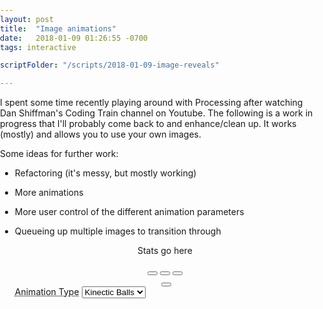 ```yaml
---
layout: post
title:  "Image animations"
date:   2018-01-09 01:26:55 -0700
tags: interactive

scriptFolder: "/scripts/2018-01-09-image-reveals"

---
```


<link rel="stylesheet" href="/libraries/bootstrap-3.3.7-dist/css/bootstrap-3.3.7.min.css">
<link rel="stylesheet" href="/libraries/bootstrap-3.3.7-dist/css/bootstrap-theme-3.3.7.min.css">
<link rel="stylesheet" href="/libraries/jquery-ui-1.10.4.custom/development-bundle/themes/base/jquery-ui.css">

<script src="/libraries/p5/p5.min.js"></script>
<script src="/libraries/p5/addons/p5.dom.min.js"></script>
<script src="/libraries/p5/addons/p5.sound.min.js"></script> <!--TODO necessary?-->


<!-- Network pulls
<script src="https://cdnjs.cloudflare.com/ajax/libs/p5.js/0.5.14/p5.js"></script>
<script src="https://cdnjs.cloudflare.com/ajax/libs/p5.js/0.5.14/p5.min.js"></script>
<script src="https://cdnjs.cloudflare.com/ajax/libs/p5.js/0.5.14/addons/p5.dom.min.js"></script>
<script src="https://cdnjs.cloudflare.com/ajax/libs/p5.js/0.5.14/addons/p5.sound.min.js"></script>
-->
<script src="/libraries/jquery-3.2.1.js"></script>
<!--<script src="/libraries/jquery-1.10.2.js"></script> TODO: If not needed as req for jquery UI dump -->
<script src="/libraries/jquery-ui-1.10.4.custom/js/jquery-ui-1.10.4.custom.min.js"></script>

<script src="/libraries/bootstrap-3.3.7-dist/js/bootstrap-3.3.7.min.js"></script>
<script src="{{ page.scriptFolder }}/imageUtils.js"></script>
<script src="{{ page.scriptFolder }}/ball.js"></script>
<script src="{{ page.scriptFolder }}/pointAnimation.js"></script>
<script src="{{ page.scriptFolder }}/main.js"></script>

<style>
    body {
      padding: 0;
      margin: 0;
    }

    #userProvidedImage {
      visibility: hidden;
      width: 0;
      height: 0;
      z-index: -1;
    }

    .centeredSubContent {
      text-align: center;
    }

    #defaultCanvas0 {
      border: 1px solid #ede5e5;
    }
    abbr[title]{
      /* Bootstrap issue. Probably have too many conflicting libraries. We get an ugly 2x underline. Overiding */
      border-bottom: none;
    }
	label{
	  display: inline;
	}
	.todo{
	  display: none;
	}
	
</style>

I spent some time recently playing around with Processing after watching Dan Shiffman's Coding Train channel on Youtube. The following is a work in 
progress that I'll probably come back to and enhance/clean up. It works (mostly) and allows you to use your own images. 

Some ideas for further work:
* Refactoring (it's messy, but mostly working)
* More animations
* More user control of the different animation parameters
* Queueing up multiple images to transition through




  <div class="container">
    <div class="row centeredSubContent" id="statOutput">
      <p>Stats go here</p>
    </div>

    <div class='row centeredSubContent' id="canvasDiv">
    </div>

    <div class="row centeredSubContent">
      <button type="button" class="btn btn-default" onclick="pause()" aria-label="Pause">
      <span class="glyphicon glyphicon-pause" aria-hidden="true"></span>
    </button>
      <button type="button" class="btn btn-default" onclick="play()" aria-label="Left Align">
      <span class="glyphicon glyphicon-play" aria-hidden="true"></span>
    </button>
      <button type="button" class="btn btn-default" onclick="clearScreen()" aria-label="Clear Screen">
      <span class="glyphicon glyphicon-trash" aria-hidden="true"></span>
    </button>
    </div>
    <!--TODO: Carousel of images to work thru -->
    <div id="imageCarousel" class="row">
	<!--
      <img src="DogPants.png" width="100" height="100" alt="">
      <img src="DogPants.png" width="100" height="100" alt="">
	  -->
    </div>

    <div class="row centeredSubContent">
      <input multiple type="file" onchange='changeImage()' id="userProvidedImage"/>
      <label for="userProvidedImage">
          <button type="button" class="btn btn-default" onclick="$(this).parent().click();" aria-label="Clear Screen">
            <span class="glyphicon glyphicon-folder-open" aria-hidden="true"></span>
          </button>
        </label>
    </div>
    <div class="row">
      <abbr title="What kind of reveal should we use?">Animation Type</abbr>
      <!-- <label for="revealTechnique">Animation Type</label> -->
      <select id="revealTechnique" name="revealTechnique" onchange="propertyUpdate(event)">
      <option value="balls" selected>Kinectic Balls</option>
      <option value="points">Points</option>
    </select>
    </div>
    <br>
	<div id="specificConfigs" class='todo'>
		<div class='row' id="ballSpecificConfigs">
		  <div class="container">
			<div class="row">
			  <abbr class='col-xs-3' title="A smaller number will lead to a more accurate image. Higher numbers -> Grainier">Minimum Ball Size</abbr>
			  <div class='col-xs-8' id="minBallSizeSlider"></div>
			  <p class='col-xs-1' id="minBallSizeDisplay"></p>
			</div>
			<div class="row">
			  <abbr class='col-xs-3' title="How many steps should be taken prior to a split(on average)">Split %</abbr>
			  <div class='col-xs-8' id="splitChanceSlider"></div>
			  <p class='col-xs-1' id="splitChanceDisplay"></p>
			</div>
		  </div>
		</div>
		<div class='row' id="pointSpecificConfigs">
		  <abbr class='col-xs-3' title="Fewer samples -> more gradual fade in">Samples per step</abbr>
		  <div class='col-xs-8' id="numSamplesSlider"></div>
		  <p class='col-xs-1' id="numSamplesDisplay"></p>
		</div>
	</div>
    <div class='row todo'>
      <abbr class='col-xs-3' title="Each step draws in additional detail, more steps, longer processing">Total steps per image</abbr>
      <div class='col-xs-8' id="numStepsSlider"></div>
      <p class='col-xs-1' id="numStepsDisplay"></p>
    </div>
    <!--<label for="clearBetweenPics">Clear Between Pictures?</label>
      <input class="todo" type="checkbox" name="clearBetweenPics" value="false">
    -->
  </div>

  
  
<script type="text/javascript">

  function initSlider(slideId, labelId, _min, _max, path) {
    $(slideId).slider({
      range: "min",
      value: _min,
      min: _min,
      max: _max,
      slide: function(event, ui) {
        $(labelId).text(ui.value);
      },
      change:function(event,ui){
        config[path] = ui.value;
      }
    });
    $(labelId).text($(slideId).slider("value"));
  }

  $(function() { //document ready shorthand
    initSlider("#minBallSizeSlider", "#minBallSizeDisplay", 1, 20, 'minBallSize');
    initSlider("#splitChanceSlider", "#splitChanceDisplay", 0, 100, 'splitChance');
    initSlider("#numSamplesSlider", "#numSamplesDisplay", 1, 20000);
    initSlider("#numStepsSlider", "#numStepsDisplay", 1, 5000);
  });
</script>